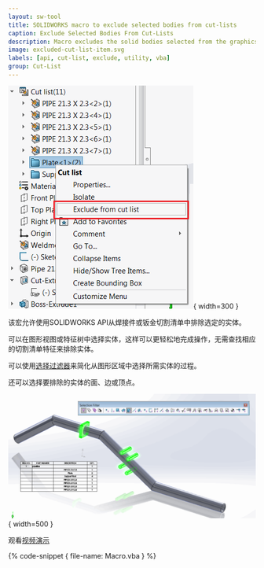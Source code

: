 ```yaml
---
layout: sw-tool
title: SOLIDWORKS macro to exclude selected bodies from cut-lists
caption: Exclude Selected Bodies From Cut-Lists
description: Macro excludes the solid bodies selected from the graphics area or from the feature tree from weldment or sheet metal cut-list using SOLIDWORKS API
image: excluded-cut-list-item.svg
labels: [api, cut-list, exclude, utility, vba]
group: Cut-List
---
```

![从切割清单中排除](exclude-from-cut-list.png){ width=300 }

该宏允许使用SOLIDWORKS API从焊接件或钣金切割清单中排除选定的实体。

可以在图形视图或特征树中选择实体，这样可以更轻松地完成操作，无需查找相应的切割清单特征来排除实体。

可以使用[选择过滤器](https://help.solidworks.com/2013/english/solidworks/sldworks/r_selection_filter_selection.htm)来简化从图形区域中选择所需实体的过程。

还可以选择要排除的实体的面、边或顶点。

![使用选择过滤器选择要从切割清单中排除的实体](filter-bodies-selection.png){ width=500 }

观看[视频演示](https://youtu.be/9uZCecGg25I?t=509)

{% code-snippet { file-name: Macro.vba } %}